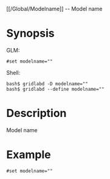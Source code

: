 [[/Global/Modelname]] -- Model name

# Synopsis

GLM:

~~~
#set modelname=""
~~~

Shell:

~~~
bash$ gridlabd -D modelname=""
bash$ gridlabd --define modelname=""
~~~

# Description

Model name

# Example

~~~
#set modelname=""
~~~
